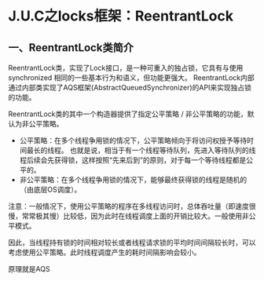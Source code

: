 # J.U.C之locks框架：ReentrantLock

## 一、ReentrantLock类简介

ReentrantLock类，实现了Lock接口，是一种可重入的独占锁，它具有与使用 synchronized 相同的一些基本行为和语义，但功能更强大。
ReentrantLock内部通过内部类实现了AQS框架(AbstractQueuedSynchronizer)的API来实现独占锁的功能。

ReentrantLock类的其中一个构造器提供了指定公平策略 / 非公平策略的功能，默认为非公平策略。

+   公平策略：在多个线程争用锁的情况下，公平策略倾向于将访问权授予等待时间最长的线程。
也就是说，相当于有一个线程等待队列，先进入等待队列的线程后续会先获得锁，这样按照“先来后到”的原则，对于每一个等待线程都是公平的。
+   非公平策略：在多个线程争用锁的情况下，能够最终获得锁的线程是随机的（由底层OS调度）。

注意：一般情况下，使用公平策略的程序在多线程访问时，总体吞吐量（即速度很慢，常常极其慢）比较低，因为此时在线程调度上面的开销比较大。一般使用非公平模式。

因此，当线程持有锁的时间相对较长或者线程请求锁的平均时间间隔较长时，可以考虑使用公平策略。此时线程调度产生的耗时间隔影响会较小。

原理就是AQS


 

